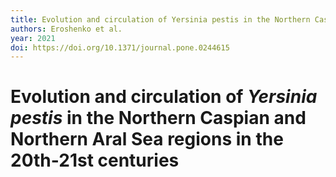 ```yaml
---
title: Evolution and circulation of Yersinia pestis in the Northern Caspian and Northern Aral Sea regions in the 20th-21st centuries
authors: Eroshenko et al.
year: 2021
doi: https://doi.org/10.1371/journal.pone.0244615
---
```


# Evolution and circulation of <i>Yersinia pestis</i> in the Northern Caspian and Northern Aral Sea regions in the 20th-21st centuries